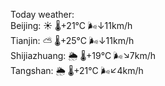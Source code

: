 Today weather:  
Beijing: ☀️   🌡️+21°C 🌬️↓11km/h  
Tianjin: ⛅️  🌡️+25°C 🌬️↓11km/h  
Shijiazhuang: 🌦   🌡️+19°C 🌬️↘7km/h  
Tangshan: 🌦   🌡️+21°C 🌬️↙4km/h  
